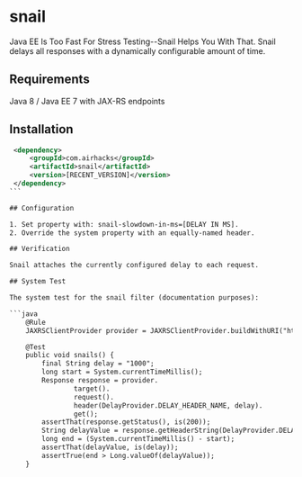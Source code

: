 # snail
Java EE Is Too Fast For Stress Testing--Snail Helps You With That.
Snail delays all responses with a dynamically configurable amount of time.

## Requirements

Java 8 / Java EE 7 with JAX-RS endpoints

## Installation

````xml
 <dependency>
	 <groupId>com.airhacks</groupId>
	 <artifactId>snail</artifactId>
	 <version>[RECENT_VERSION]</version>
 </dependency>
```

## Configuration

1. Set property with: snail-slowdown-in-ms=[DELAY IN MS].
2. Override the system property with an equally-named header.

## Verification

Snail attaches the currently configured delay to each request.

## System Test

The system test for the snail filter (documentation purposes):

```java
    @Rule
    JAXRSClientProvider provider = JAXRSClientProvider.buildWithURI("http://localhost:8080/snail-sample/resources/snails");

    @Test
    public void snails() {
        final String delay = "1000";
        long start = System.currentTimeMillis();
        Response response = provider.
                target().
                request().
                header(DelayProvider.DELAY_HEADER_NAME, delay).
                get();
        assertThat(response.getStatus(), is(200));
        String delayValue = response.getHeaderString(DelayProvider.DELAY_HEADER_NAME);
        long end = (System.currentTimeMillis() - start);
        assertThat(delayValue, is(delay));
        assertTrue(end > Long.valueOf(delayValue));
    }
````



